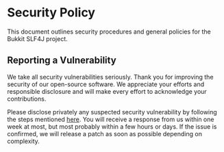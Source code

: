 # Security Policy

This document outlines security procedures and general policies for the Bukkit SLF4J project.

## Reporting a Vulnerability

We take all security vulnerabilities seriously.
Thank you for improving the security of our open-source software.
We appreciate your efforts and responsible disclosure and will make every effort to acknowledge your
contributions.

Please disclose privately any suspected security vulnerability by following the steps
mentioned [here](https://docs.github.com/en/code-security/security-advisories/guidance-on-reporting-and-writing-information-about-vulnerabilities/privately-reporting-a-security-vulnerability).
You will receive a response from us within one week at most,
but most probably within a few hours or days.
If the issue is confirmed, we will release a patch as soon as possible depending on complexity.
